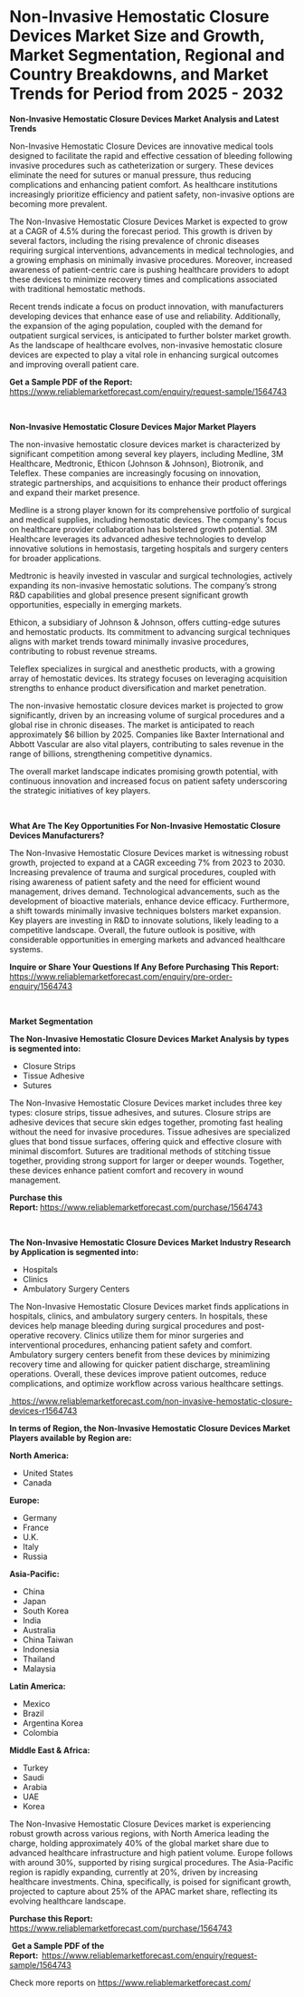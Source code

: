 <p><h1>Non-Invasive Hemostatic Closure Devices Market Size and Growth, Market Segmentation, Regional and Country Breakdowns, and Market Trends for Period from 2025 -  2032</h1></p><p><strong>Non-Invasive Hemostatic Closure Devices Market Analysis and Latest Trends</strong></p>
<p><p>Non-Invasive Hemostatic Closure Devices are innovative medical tools designed to facilitate the rapid and effective cessation of bleeding following invasive procedures such as catheterization or surgery. These devices eliminate the need for sutures or manual pressure, thus reducing complications and enhancing patient comfort. As healthcare institutions increasingly prioritize efficiency and patient safety, non-invasive options are becoming more prevalent.</p><p>The Non-Invasive Hemostatic Closure Devices Market is expected to grow at a CAGR of 4.5% during the forecast period. This growth is driven by several factors, including the rising prevalence of chronic diseases requiring surgical interventions, advancements in medical technologies, and a growing emphasis on minimally invasive procedures. Moreover, increased awareness of patient-centric care is pushing healthcare providers to adopt these devices to minimize recovery times and complications associated with traditional hemostatic methods.</p><p>Recent trends indicate a focus on product innovation, with manufacturers developing devices that enhance ease of use and reliability. Additionally, the expansion of the aging population, coupled with the demand for outpatient surgical services, is anticipated to further bolster market growth. As the landscape of healthcare evolves, non-invasive hemostatic closure devices are expected to play a vital role in enhancing surgical outcomes and improving overall patient care.</p></p>
<p><strong>Get a Sample PDF of the Report:&nbsp;</strong> <a href="https://www.reliablemarketforecast.com/enquiry/request-sample/1564743?utm_campaign=3171&utm_medium=2&utm_source=Github&utm_content=ia&utm_term=04032025&utm_id=non-invasive-hemostatic-closure-devices">https://www.reliablemarketforecast.com/enquiry/request-sample/1564743</a></p>
<p>&nbsp;</p>
<p><strong>Non-Invasive Hemostatic Closure Devices Major Market Players</strong></p>
<p><p>The non-invasive hemostatic closure devices market is characterized by significant competition among several key players, including Medline, 3M Healthcare, Medtronic, Ethicon (Johnson & Johnson), Biotronik, and Teleflex. These companies are increasingly focusing on innovation, strategic partnerships, and acquisitions to enhance their product offerings and expand their market presence.</p><p>Medline is a strong player known for its comprehensive portfolio of surgical and medical supplies, including hemostatic devices. The company's focus on healthcare provider collaboration has bolstered growth potential. 3M Healthcare leverages its advanced adhesive technologies to develop innovative solutions in hemostasis, targeting hospitals and surgery centers for broader applications.</p><p>Medtronic is heavily invested in vascular and surgical technologies, actively expanding its non-invasive hemostatic solutions. The company’s strong R&D capabilities and global presence present significant growth opportunities, especially in emerging markets.</p><p>Ethicon, a subsidiary of Johnson & Johnson, offers cutting-edge sutures and hemostatic products. Its commitment to advancing surgical techniques aligns with market trends toward minimally invasive procedures, contributing to robust revenue streams.</p><p>Teleflex specializes in surgical and anesthetic products, with a growing array of hemostatic devices. Its strategy focuses on leveraging acquisition strengths to enhance product diversification and market penetration.</p><p>The non-invasive hemostatic closure devices market is projected to grow significantly, driven by an increasing volume of surgical procedures and a global rise in chronic diseases. The market is anticipated to reach approximately $6 billion by 2025. Companies like Baxter International and Abbott Vascular are also vital players, contributing to sales revenue in the range of billions, strengthening competitive dynamics.</p><p>The overall market landscape indicates promising growth potential, with continuous innovation and increased focus on patient safety underscoring the strategic initiatives of key players.</p></p>
<p>&nbsp;</p>
<p><strong>What Are The Key Opportunities For Non-Invasive Hemostatic Closure Devices Manufacturers?</strong></p>
<p><p>The Non-Invasive Hemostatic Closure Devices market is witnessing robust growth, projected to expand at a CAGR exceeding 7% from 2023 to 2030. Increasing prevalence of trauma and surgical procedures, coupled with rising awareness of patient safety and the need for efficient wound management, drives demand. Technological advancements, such as the development of bioactive materials, enhance device efficacy. Furthermore, a shift towards minimally invasive techniques bolsters market expansion. Key players are investing in R&D to innovate solutions, likely leading to a competitive landscape. Overall, the future outlook is positive, with considerable opportunities in emerging markets and advanced healthcare systems.</p></p>
<p><strong>Inquire or Share Your Questions If Any Before Purchasing This Report:</strong> <a href="https://www.reliablemarketforecast.com/enquiry/pre-order-enquiry/1564743?utm_campaign=3171&utm_medium=2&utm_source=Github&utm_content=ia&utm_term=04032025&utm_id=non-invasive-hemostatic-closure-devices">https://www.reliablemarketforecast.com/enquiry/pre-order-enquiry/1564743</a></p>
<p>&nbsp;</p>
<p><strong>Market Segmentation</strong></p>
<p><strong>The Non-Invasive Hemostatic Closure Devices Market Analysis by types is segmented into:</strong></p>
<p><ul><li>Closure Strips</li><li>Tissue Adhesive</li><li>Sutures</li></ul></p>
<p><p>The Non-Invasive Hemostatic Closure Devices market includes three key types: closure strips, tissue adhesives, and sutures. Closure strips are adhesive devices that secure skin edges together, promoting fast healing without the need for invasive procedures. Tissue adhesives are specialized glues that bond tissue surfaces, offering quick and effective closure with minimal discomfort. Sutures are traditional methods of stitching tissue together, providing strong support for larger or deeper wounds. Together, these devices enhance patient comfort and recovery in wound management.</p></p>
<p><strong>Purchase this Report:&nbsp;</strong><a href="https://www.reliablemarketforecast.com/purchase/1564743?utm_campaign=3171&utm_medium=2&utm_source=Github&utm_content=ia&utm_term=04032025&utm_id=non-invasive-hemostatic-closure-devices">https://www.reliablemarketforecast.com/purchase/1564743</a></p>
<p>&nbsp;</p>
<p><strong>The Non-Invasive Hemostatic Closure Devices Market Industry Research by Application is segmented into:</strong></p>
<p><ul><li>Hospitals</li><li>Clinics</li><li>Ambulatory Surgery Centers</li></ul></p>
<p><p>The Non-Invasive Hemostatic Closure Devices market finds applications in hospitals, clinics, and ambulatory surgery centers. In hospitals, these devices help manage bleeding during surgical procedures and post-operative recovery. Clinics utilize them for minor surgeries and interventional procedures, enhancing patient safety and comfort. Ambulatory surgery centers benefit from these devices by minimizing recovery time and allowing for quicker patient discharge, streamlining operations. Overall, these devices improve patient outcomes, reduce complications, and optimize workflow across various healthcare settings.</p></p>
<p><a href="https://www.reliablemarketforecast.com/non-invasive-hemostatic-closure-devices-r1564743?utm_campaign=3171&utm_medium=2&utm_source=Github&utm_content=ia&utm_term=04032025&utm_id=non-invasive-hemostatic-closure-devices">&nbsp;https://www.reliablemarketforecast.com/non-invasive-hemostatic-closure-devices-r1564743</a></p>
<p><strong>In terms of Region, the Non-Invasive Hemostatic Closure Devices Market Players available by Region are:</strong></p>
<p>
    <p> <strong> North America: </strong>
        <ul>
            <li>United States</li>
            <li>Canada</li>
        </ul>
        </p> 
    <p> <strong> Europe: </strong>
        <ul>
            <li>Germany</li>
            <li>France</li>
            <li>U.K.</li>
            <li>Italy</li>
            <li>Russia</li>
        </ul>
        </p> 
    <p> <strong> Asia-Pacific: </strong>
        <ul>
            <li>China</li>
            <li>Japan</li>
            <li>South Korea</li>
            <li>India</li>
            <li>Australia</li>
            <li>China Taiwan</li>
            <li>Indonesia</li>
            <li>Thailand</li>
            <li>Malaysia</li>
        </ul>
        </p> 
    <p> <strong> Latin America: </strong>
        <ul>
            <li>Mexico</li>
            <li>Brazil</li>
            <li>Argentina Korea</li>
            <li>Colombia</li>
        </ul>
        </p> 
    <p> <strong> Middle East & Africa: </strong>
        <ul>
            <li>Turkey</li>
            <li>Saudi</li>
            <li>Arabia</li>
            <li>UAE</li>
            <li>Korea</li>
        </ul>
    </p>
    </p>
<p><p>The Non-Invasive Hemostatic Closure Devices market is experiencing robust growth across various regions, with North America leading the charge, holding approximately 40% of the global market share due to advanced healthcare infrastructure and high patient volume. Europe follows with around 30%, supported by rising surgical procedures. The Asia-Pacific region is rapidly expanding, currently at 20%, driven by increasing healthcare investments. China, specifically, is poised for significant growth, projected to capture about 25% of the APAC market share, reflecting its evolving healthcare landscape.</p></p>
<p><strong>Purchase this Report: </strong><a href="https://www.reliablemarketforecast.com/purchase/1564743?utm_campaign=3171&utm_medium=2&utm_source=Github&utm_content=ia&utm_term=04032025&utm_id=non-invasive-hemostatic-closure-devices">https://www.reliablemarketforecast.com/purchase/1564743</a></p>
<p>&nbsp;<strong>Get a Sample PDF of the Report:&nbsp;&nbsp;</strong><a href="https://www.reliablemarketforecast.com/enquiry/request-sample/1564743?utm_campaign=3171&utm_medium=2&utm_source=Github&utm_content=ia&utm_term=04032025&utm_id=non-invasive-hemostatic-closure-devices">https://www.reliablemarketforecast.com/enquiry/request-sample/1564743</a></p>
<p><strong></strong></p>
<p>Check more reports on <a href="https://www.reliablemarketforecast.com/?utm_campaign=3171&utm_medium=2&utm_source=Github&utm_content=ia&utm_term=04032025&utm_id=non-invasive-hemostatic-closure-devices">https://www.reliablemarketforecast.com/</a></p>